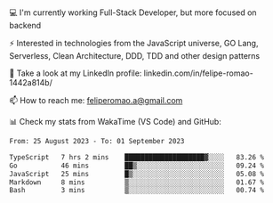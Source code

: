 💻 I'm currently working Full-Stack Developer, but more focused on backend

⚡ Interested in technologies from the JavaScript universe, GO Lang, Serverless, Clean Architecture, DDD, TDD and other design patterns

👥 Take a look at my LinkedIn profile: linkedin.com/in/felipe-romao-1442a814b/

📫 How to reach me: feliperomao.a@gmail.com

📊 Check my stats from WakaTime (VS Code) and GitHub:

<!--START_SECTION:waka-->

```txt
From: 25 August 2023 - To: 01 September 2023

TypeScript   7 hrs 2 mins    ████████████████████▓░░░░   83.26 %
Go           46 mins         ██▒░░░░░░░░░░░░░░░░░░░░░░   09.24 %
JavaScript   25 mins         █▒░░░░░░░░░░░░░░░░░░░░░░░   05.08 %
Markdown     8 mins          ▒░░░░░░░░░░░░░░░░░░░░░░░░   01.67 %
Bash         3 mins          ▒░░░░░░░░░░░░░░░░░░░░░░░░   00.74 %
```

<!--END_SECTION:waka-->
